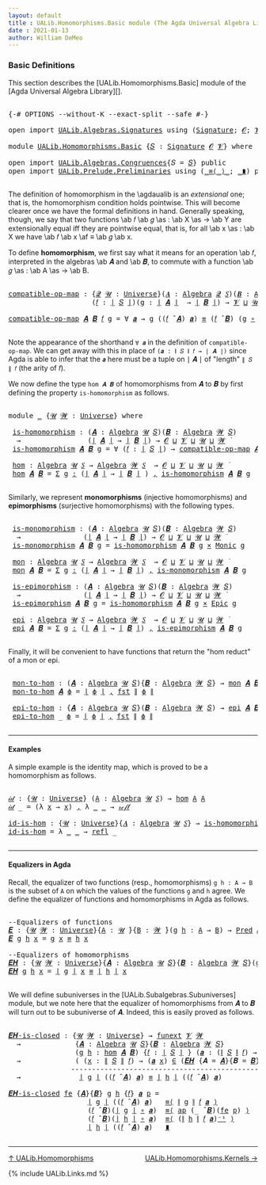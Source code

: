 ```yaml
---
layout: default
title : UALib.Homomorphisms.Basic module (The Agda Universal Algebra Library)
date : 2021-01-13
author: William DeMeo
---
```


### <a id="basic-definitions">Basic Definitions</a>

This section describes the [UALib.Homomorphisms.Basic] module of the [Agda Universal Algebra Library][].

<pre class="Agda">

<a id="317" class="Symbol">{-#</a> <a id="321" class="Keyword">OPTIONS</a> <a id="329" class="Pragma">--without-K</a> <a id="341" class="Pragma">--exact-split</a> <a id="355" class="Pragma">--safe</a> <a id="362" class="Symbol">#-}</a>

<a id="367" class="Keyword">open</a> <a id="372" class="Keyword">import</a> <a id="379" href="UALib.Algebras.Signatures.html" class="Module">UALib.Algebras.Signatures</a> <a id="405" class="Keyword">using</a> <a id="411" class="Symbol">(</a><a id="412" href="UALib.Algebras.Signatures.html#1454" class="Function">Signature</a><a id="421" class="Symbol">;</a> <a id="423" href="universes.html#613" class="Generalizable">𝓞</a><a id="424" class="Symbol">;</a> <a id="426" href="universes.html#617" class="Generalizable">𝓥</a><a id="427" class="Symbol">)</a>

<a id="430" class="Keyword">module</a> <a id="437" href="UALib.Homomorphisms.Basic.html" class="Module">UALib.Homomorphisms.Basic</a> <a id="463" class="Symbol">{</a><a id="464" href="UALib.Homomorphisms.Basic.html#464" class="Bound">𝑆</a> <a id="466" class="Symbol">:</a> <a id="468" href="UALib.Algebras.Signatures.html#1454" class="Function">Signature</a> <a id="478" href="universes.html#613" class="Generalizable">𝓞</a> <a id="480" href="universes.html#617" class="Generalizable">𝓥</a><a id="481" class="Symbol">}</a> <a id="483" class="Keyword">where</a>

<a id="490" class="Keyword">open</a> <a id="495" class="Keyword">import</a> <a id="502" href="UALib.Algebras.Congruences.html" class="Module">UALib.Algebras.Congruences</a><a id="528" class="Symbol">{</a><a id="529" class="Argument">𝑆</a> <a id="531" class="Symbol">=</a> <a id="533" href="UALib.Homomorphisms.Basic.html#464" class="Bound">𝑆</a><a id="534" class="Symbol">}</a> <a id="536" class="Keyword">public</a>
<a id="543" class="Keyword">open</a> <a id="548" class="Keyword">import</a> <a id="555" href="UALib.Prelude.Preliminaries.html" class="Module">UALib.Prelude.Preliminaries</a> <a id="583" class="Keyword">using</a> <a id="589" class="Symbol">(</a><a id="590" href="MGS-MLTT.html#5997" class="Function Operator">_≡⟨_⟩_</a><a id="596" class="Symbol">;</a> <a id="598" href="MGS-MLTT.html#6079" class="Function Operator">_∎</a><a id="600" class="Symbol">)</a> <a id="602" class="Keyword">public</a>

</pre>

The definition of homomorphism in the \agdaualib is an *extensional* one; that is, the homomorphism condition holds pointwise.  This will become clearer once we have the formal definitions in hand.  Generally speaking, though, we say that two functions \ab 𝑓 \ab 𝑔 \as : \ab X \as → \ab Y are extensionally equal iff they are pointwise equal, that is, for all \ab x \as : \ab X we have \ab 𝑓 \ab x \af ≡ \ab 𝑔 \ab x.

To define **homomorphism**, we first say what it means for an operation \ab 𝑓, interpreted in the algebras \ab 𝑨 and \ab 𝑩, to commute with a function \ab 𝑔 \as : \ab A \as → \ab B.

<pre class="Agda">

<a id="compatible-op-map"></a><a id="1237" href="UALib.Homomorphisms.Basic.html#1237" class="Function">compatible-op-map</a> <a id="1255" class="Symbol">:</a> <a id="1257" class="Symbol">{</a><a id="1258" href="UALib.Homomorphisms.Basic.html#1258" class="Bound">𝓠</a> <a id="1260" href="UALib.Homomorphisms.Basic.html#1260" class="Bound">𝓤</a> <a id="1262" class="Symbol">:</a> <a id="1264" href="universes.html#551" class="Function">Universe</a><a id="1272" class="Symbol">}(</a><a id="1274" href="UALib.Homomorphisms.Basic.html#1274" class="Bound">𝑨</a> <a id="1276" class="Symbol">:</a> <a id="1278" href="UALib.Algebras.Algebras.html#781" class="Function">Algebra</a> <a id="1286" href="UALib.Homomorphisms.Basic.html#1258" class="Bound">𝓠</a> <a id="1288" href="UALib.Homomorphisms.Basic.html#464" class="Bound">𝑆</a><a id="1289" class="Symbol">)(</a><a id="1291" href="UALib.Homomorphisms.Basic.html#1291" class="Bound">𝑩</a> <a id="1293" class="Symbol">:</a> <a id="1295" href="UALib.Algebras.Algebras.html#781" class="Function">Algebra</a> <a id="1303" href="UALib.Homomorphisms.Basic.html#1260" class="Bound">𝓤</a> <a id="1305" href="UALib.Homomorphisms.Basic.html#464" class="Bound">𝑆</a><a id="1306" class="Symbol">)</a>
                    <a id="1328" class="Symbol">(</a><a id="1329" href="UALib.Homomorphisms.Basic.html#1329" class="Bound">𝑓</a> <a id="1331" class="Symbol">:</a> <a id="1333" href="UALib.Prelude.Preliminaries.html#10371" class="Function Operator">∣</a> <a id="1335" href="UALib.Homomorphisms.Basic.html#464" class="Bound">𝑆</a> <a id="1337" href="UALib.Prelude.Preliminaries.html#10371" class="Function Operator">∣</a><a id="1338" class="Symbol">)(</a><a id="1340" href="UALib.Homomorphisms.Basic.html#1340" class="Bound">g</a> <a id="1342" class="Symbol">:</a> <a id="1344" href="UALib.Prelude.Preliminaries.html#10371" class="Function Operator">∣</a> <a id="1346" href="UALib.Homomorphisms.Basic.html#1274" class="Bound">𝑨</a> <a id="1348" href="UALib.Prelude.Preliminaries.html#10371" class="Function Operator">∣</a>  <a id="1351" class="Symbol">→</a> <a id="1353" href="UALib.Prelude.Preliminaries.html#10371" class="Function Operator">∣</a> <a id="1355" href="UALib.Homomorphisms.Basic.html#1291" class="Bound">𝑩</a> <a id="1357" href="UALib.Prelude.Preliminaries.html#10371" class="Function Operator">∣</a><a id="1358" class="Symbol">)</a> <a id="1360" class="Symbol">→</a> <a id="1362" href="UALib.Homomorphisms.Basic.html#480" class="Bound">𝓥</a> <a id="1364" href="Agda.Primitive.html#636" class="Function Operator">⊔</a> <a id="1366" href="UALib.Homomorphisms.Basic.html#1260" class="Bound">𝓤</a> <a id="1368" href="Agda.Primitive.html#636" class="Function Operator">⊔</a> <a id="1370" href="UALib.Homomorphisms.Basic.html#1258" class="Bound">𝓠</a> <a id="1372" href="universes.html#758" class="Function Operator">̇</a>

<a id="1375" href="UALib.Homomorphisms.Basic.html#1237" class="Function">compatible-op-map</a> <a id="1393" href="UALib.Homomorphisms.Basic.html#1393" class="Bound">𝑨</a> <a id="1395" href="UALib.Homomorphisms.Basic.html#1395" class="Bound">𝑩</a> <a id="1397" href="UALib.Homomorphisms.Basic.html#1397" class="Bound">𝑓</a> <a id="1399" href="UALib.Homomorphisms.Basic.html#1399" class="Bound">g</a> <a id="1401" class="Symbol">=</a> <a id="1403" class="Symbol">∀</a> <a id="1405" href="UALib.Homomorphisms.Basic.html#1405" class="Bound">𝒂</a> <a id="1407" class="Symbol">→</a> <a id="1409" href="UALib.Homomorphisms.Basic.html#1399" class="Bound">g</a> <a id="1411" class="Symbol">((</a><a id="1413" href="UALib.Homomorphisms.Basic.html#1397" class="Bound">𝑓</a> <a id="1415" href="UALib.Algebras.Algebras.html#2971" class="Function Operator">̂</a> <a id="1417" href="UALib.Homomorphisms.Basic.html#1393" class="Bound">𝑨</a><a id="1418" class="Symbol">)</a> <a id="1420" href="UALib.Homomorphisms.Basic.html#1405" class="Bound">𝒂</a><a id="1421" class="Symbol">)</a> <a id="1423" href="MGS-MLTT.html#4207" class="Datatype Operator">≡</a> <a id="1425" class="Symbol">(</a><a id="1426" href="UALib.Homomorphisms.Basic.html#1397" class="Bound">𝑓</a> <a id="1428" href="UALib.Algebras.Algebras.html#2971" class="Function Operator">̂</a> <a id="1430" href="UALib.Homomorphisms.Basic.html#1395" class="Bound">𝑩</a><a id="1431" class="Symbol">)</a> <a id="1433" class="Symbol">(</a><a id="1434" href="UALib.Homomorphisms.Basic.html#1399" class="Bound">g</a> <a id="1436" href="MGS-MLTT.html#3813" class="Function Operator">∘</a> <a id="1438" href="UALib.Homomorphisms.Basic.html#1405" class="Bound">𝒂</a><a id="1439" class="Symbol">)</a>

</pre>

Note the appearance of the shorthand `∀ 𝒂` in the definition of `compatible-op-map`.  We can get away with this in place of `(𝒂 : ∥ 𝑆 ∥ 𝑓 → ∣ 𝑨 ∣)` since Agda is able to infer that the `𝒂` here must be a tuple on ∣ 𝑨 ∣ of "length" `∥ 𝑆 ∥ 𝑓` (the arity of 𝑓).

We now define the type `hom 𝑨 𝑩` of homomorphisms from 𝑨 to 𝑩 by first defining the property `is-homomorphism` as follows.

<pre class="Agda">

<a id="1852" class="Keyword">module</a> <a id="1859" href="UALib.Homomorphisms.Basic.html#1859" class="Module">_</a> <a id="1861" class="Symbol">{</a><a id="1862" href="UALib.Homomorphisms.Basic.html#1862" class="Bound">𝓤</a> <a id="1864" href="UALib.Homomorphisms.Basic.html#1864" class="Bound">𝓦</a> <a id="1866" class="Symbol">:</a> <a id="1868" href="universes.html#551" class="Function">Universe</a><a id="1876" class="Symbol">}</a> <a id="1878" class="Keyword">where</a>

 <a id="1886" href="UALib.Homomorphisms.Basic.html#1886" class="Function">is-homomorphism</a> <a id="1902" class="Symbol">:</a> <a id="1904" class="Symbol">(</a><a id="1905" href="UALib.Homomorphisms.Basic.html#1905" class="Bound">𝑨</a> <a id="1907" class="Symbol">:</a> <a id="1909" href="UALib.Algebras.Algebras.html#781" class="Function">Algebra</a> <a id="1917" href="UALib.Homomorphisms.Basic.html#1862" class="Bound">𝓤</a> <a id="1919" href="UALib.Homomorphisms.Basic.html#464" class="Bound">𝑆</a><a id="1920" class="Symbol">)(</a><a id="1922" href="UALib.Homomorphisms.Basic.html#1922" class="Bound">𝑩</a> <a id="1924" class="Symbol">:</a> <a id="1926" href="UALib.Algebras.Algebras.html#781" class="Function">Algebra</a> <a id="1934" href="UALib.Homomorphisms.Basic.html#1864" class="Bound">𝓦</a> <a id="1936" href="UALib.Homomorphisms.Basic.html#464" class="Bound">𝑆</a><a id="1937" class="Symbol">)</a>
  <a id="1941" class="Symbol">→</a>                <a id="1958" class="Symbol">(</a><a id="1959" href="UALib.Prelude.Preliminaries.html#10371" class="Function Operator">∣</a> <a id="1961" href="UALib.Homomorphisms.Basic.html#1905" class="Bound">𝑨</a> <a id="1963" href="UALib.Prelude.Preliminaries.html#10371" class="Function Operator">∣</a> <a id="1965" class="Symbol">→</a> <a id="1967" href="UALib.Prelude.Preliminaries.html#10371" class="Function Operator">∣</a> <a id="1969" href="UALib.Homomorphisms.Basic.html#1922" class="Bound">𝑩</a> <a id="1971" href="UALib.Prelude.Preliminaries.html#10371" class="Function Operator">∣</a><a id="1972" class="Symbol">)</a> <a id="1974" class="Symbol">→</a> <a id="1976" href="UALib.Homomorphisms.Basic.html#478" class="Bound">𝓞</a> <a id="1978" href="Agda.Primitive.html#636" class="Function Operator">⊔</a> <a id="1980" href="UALib.Homomorphisms.Basic.html#480" class="Bound">𝓥</a> <a id="1982" href="Agda.Primitive.html#636" class="Function Operator">⊔</a> <a id="1984" href="UALib.Homomorphisms.Basic.html#1862" class="Bound">𝓤</a> <a id="1986" href="Agda.Primitive.html#636" class="Function Operator">⊔</a> <a id="1988" href="UALib.Homomorphisms.Basic.html#1864" class="Bound">𝓦</a> <a id="1990" href="universes.html#758" class="Function Operator">̇</a>
 <a id="1993" href="UALib.Homomorphisms.Basic.html#1886" class="Function">is-homomorphism</a> <a id="2009" href="UALib.Homomorphisms.Basic.html#2009" class="Bound">𝑨</a> <a id="2011" href="UALib.Homomorphisms.Basic.html#2011" class="Bound">𝑩</a> <a id="2013" href="UALib.Homomorphisms.Basic.html#2013" class="Bound">g</a> <a id="2015" class="Symbol">=</a> <a id="2017" class="Symbol">∀</a> <a id="2019" class="Symbol">(</a><a id="2020" href="UALib.Homomorphisms.Basic.html#2020" class="Bound">𝑓</a> <a id="2022" class="Symbol">:</a> <a id="2024" href="UALib.Prelude.Preliminaries.html#10371" class="Function Operator">∣</a> <a id="2026" href="UALib.Homomorphisms.Basic.html#464" class="Bound">𝑆</a> <a id="2028" href="UALib.Prelude.Preliminaries.html#10371" class="Function Operator">∣</a><a id="2029" class="Symbol">)</a> <a id="2031" class="Symbol">→</a> <a id="2033" href="UALib.Homomorphisms.Basic.html#1237" class="Function">compatible-op-map</a> <a id="2051" href="UALib.Homomorphisms.Basic.html#2009" class="Bound">𝑨</a> <a id="2053" href="UALib.Homomorphisms.Basic.html#2011" class="Bound">𝑩</a> <a id="2055" href="UALib.Homomorphisms.Basic.html#2020" class="Bound">𝑓</a> <a id="2057" href="UALib.Homomorphisms.Basic.html#2013" class="Bound">g</a>

 <a id="2061" href="UALib.Homomorphisms.Basic.html#2061" class="Function">hom</a> <a id="2065" class="Symbol">:</a> <a id="2067" href="UALib.Algebras.Algebras.html#781" class="Function">Algebra</a> <a id="2075" href="UALib.Homomorphisms.Basic.html#1862" class="Bound">𝓤</a> <a id="2077" href="UALib.Homomorphisms.Basic.html#464" class="Bound">𝑆</a> <a id="2079" class="Symbol">→</a> <a id="2081" href="UALib.Algebras.Algebras.html#781" class="Function">Algebra</a> <a id="2089" href="UALib.Homomorphisms.Basic.html#1864" class="Bound">𝓦</a> <a id="2091" href="UALib.Homomorphisms.Basic.html#464" class="Bound">𝑆</a>  <a id="2094" class="Symbol">→</a> <a id="2096" href="UALib.Homomorphisms.Basic.html#478" class="Bound">𝓞</a> <a id="2098" href="Agda.Primitive.html#636" class="Function Operator">⊔</a> <a id="2100" href="UALib.Homomorphisms.Basic.html#480" class="Bound">𝓥</a> <a id="2102" href="Agda.Primitive.html#636" class="Function Operator">⊔</a> <a id="2104" href="UALib.Homomorphisms.Basic.html#1862" class="Bound">𝓤</a> <a id="2106" href="Agda.Primitive.html#636" class="Function Operator">⊔</a> <a id="2108" href="UALib.Homomorphisms.Basic.html#1864" class="Bound">𝓦</a> <a id="2110" href="universes.html#758" class="Function Operator">̇</a>
 <a id="2113" href="UALib.Homomorphisms.Basic.html#2061" class="Function">hom</a> <a id="2117" href="UALib.Homomorphisms.Basic.html#2117" class="Bound">𝑨</a> <a id="2119" href="UALib.Homomorphisms.Basic.html#2119" class="Bound">𝑩</a> <a id="2121" class="Symbol">=</a> <a id="2123" href="MGS-MLTT.html#3074" class="Function">Σ</a> <a id="2125" href="UALib.Homomorphisms.Basic.html#2125" class="Bound">g</a> <a id="2127" href="MGS-MLTT.html#3074" class="Function">꞉</a> <a id="2129" class="Symbol">(</a><a id="2130" href="UALib.Prelude.Preliminaries.html#10371" class="Function Operator">∣</a> <a id="2132" href="UALib.Homomorphisms.Basic.html#2117" class="Bound">𝑨</a> <a id="2134" href="UALib.Prelude.Preliminaries.html#10371" class="Function Operator">∣</a> <a id="2136" class="Symbol">→</a> <a id="2138" href="UALib.Prelude.Preliminaries.html#10371" class="Function Operator">∣</a> <a id="2140" href="UALib.Homomorphisms.Basic.html#2119" class="Bound">𝑩</a> <a id="2142" href="UALib.Prelude.Preliminaries.html#10371" class="Function Operator">∣</a> <a id="2144" class="Symbol">)</a> <a id="2146" href="MGS-MLTT.html#3074" class="Function">,</a> <a id="2148" href="UALib.Homomorphisms.Basic.html#1886" class="Function">is-homomorphism</a> <a id="2164" href="UALib.Homomorphisms.Basic.html#2117" class="Bound">𝑨</a> <a id="2166" href="UALib.Homomorphisms.Basic.html#2119" class="Bound">𝑩</a> <a id="2168" href="UALib.Homomorphisms.Basic.html#2125" class="Bound">g</a>

</pre>

Similarly, we represent **monomorphisms** (injective homomorphisms) and **epimorphisms** (surjective homomorphisms) with the following types.

<pre class="Agda">

 <a id="2341" href="UALib.Homomorphisms.Basic.html#2341" class="Function">is-monomorphism</a> <a id="2357" class="Symbol">:</a> <a id="2359" class="Symbol">(</a><a id="2360" href="UALib.Homomorphisms.Basic.html#2360" class="Bound">𝑨</a> <a id="2362" class="Symbol">:</a> <a id="2364" href="UALib.Algebras.Algebras.html#781" class="Function">Algebra</a> <a id="2372" href="UALib.Homomorphisms.Basic.html#1862" class="Bound">𝓤</a> <a id="2374" href="UALib.Homomorphisms.Basic.html#464" class="Bound">𝑆</a><a id="2375" class="Symbol">)(</a><a id="2377" href="UALib.Homomorphisms.Basic.html#2377" class="Bound">𝑩</a> <a id="2379" class="Symbol">:</a> <a id="2381" href="UALib.Algebras.Algebras.html#781" class="Function">Algebra</a> <a id="2389" href="UALib.Homomorphisms.Basic.html#1864" class="Bound">𝓦</a> <a id="2391" href="UALib.Homomorphisms.Basic.html#464" class="Bound">𝑆</a><a id="2392" class="Symbol">)</a>
  <a id="2396" class="Symbol">→</a>               <a id="2412" class="Symbol">(</a><a id="2413" href="UALib.Prelude.Preliminaries.html#10371" class="Function Operator">∣</a> <a id="2415" href="UALib.Homomorphisms.Basic.html#2360" class="Bound">𝑨</a> <a id="2417" href="UALib.Prelude.Preliminaries.html#10371" class="Function Operator">∣</a> <a id="2419" class="Symbol">→</a> <a id="2421" href="UALib.Prelude.Preliminaries.html#10371" class="Function Operator">∣</a> <a id="2423" href="UALib.Homomorphisms.Basic.html#2377" class="Bound">𝑩</a> <a id="2425" href="UALib.Prelude.Preliminaries.html#10371" class="Function Operator">∣</a><a id="2426" class="Symbol">)</a> <a id="2428" class="Symbol">→</a> <a id="2430" href="UALib.Homomorphisms.Basic.html#478" class="Bound">𝓞</a> <a id="2432" href="Agda.Primitive.html#636" class="Function Operator">⊔</a> <a id="2434" href="UALib.Homomorphisms.Basic.html#480" class="Bound">𝓥</a> <a id="2436" href="Agda.Primitive.html#636" class="Function Operator">⊔</a> <a id="2438" href="UALib.Homomorphisms.Basic.html#1862" class="Bound">𝓤</a> <a id="2440" href="Agda.Primitive.html#636" class="Function Operator">⊔</a> <a id="2442" href="UALib.Homomorphisms.Basic.html#1864" class="Bound">𝓦</a> <a id="2444" href="universes.html#758" class="Function Operator">̇</a>
 <a id="2447" href="UALib.Homomorphisms.Basic.html#2341" class="Function">is-monomorphism</a> <a id="2463" href="UALib.Homomorphisms.Basic.html#2463" class="Bound">𝑨</a> <a id="2465" href="UALib.Homomorphisms.Basic.html#2465" class="Bound">𝑩</a> <a id="2467" href="UALib.Homomorphisms.Basic.html#2467" class="Bound">g</a> <a id="2469" class="Symbol">=</a> <a id="2471" href="UALib.Homomorphisms.Basic.html#1886" class="Function">is-homomorphism</a> <a id="2487" href="UALib.Homomorphisms.Basic.html#2463" class="Bound">𝑨</a> <a id="2489" href="UALib.Homomorphisms.Basic.html#2465" class="Bound">𝑩</a> <a id="2491" href="UALib.Homomorphisms.Basic.html#2467" class="Bound">g</a> <a id="2493" href="MGS-MLTT.html#3515" class="Function Operator">×</a> <a id="2495" href="UALib.Prelude.Inverses.html#3446" class="Function">Monic</a> <a id="2501" href="UALib.Homomorphisms.Basic.html#2467" class="Bound">g</a>

 <a id="2505" href="UALib.Homomorphisms.Basic.html#2505" class="Function">mon</a> <a id="2509" class="Symbol">:</a> <a id="2511" href="UALib.Algebras.Algebras.html#781" class="Function">Algebra</a> <a id="2519" href="UALib.Homomorphisms.Basic.html#1862" class="Bound">𝓤</a> <a id="2521" href="UALib.Homomorphisms.Basic.html#464" class="Bound">𝑆</a> <a id="2523" class="Symbol">→</a> <a id="2525" href="UALib.Algebras.Algebras.html#781" class="Function">Algebra</a> <a id="2533" href="UALib.Homomorphisms.Basic.html#1864" class="Bound">𝓦</a> <a id="2535" href="UALib.Homomorphisms.Basic.html#464" class="Bound">𝑆</a>  <a id="2538" class="Symbol">→</a> <a id="2540" href="UALib.Homomorphisms.Basic.html#478" class="Bound">𝓞</a> <a id="2542" href="Agda.Primitive.html#636" class="Function Operator">⊔</a> <a id="2544" href="UALib.Homomorphisms.Basic.html#480" class="Bound">𝓥</a> <a id="2546" href="Agda.Primitive.html#636" class="Function Operator">⊔</a> <a id="2548" href="UALib.Homomorphisms.Basic.html#1862" class="Bound">𝓤</a> <a id="2550" href="Agda.Primitive.html#636" class="Function Operator">⊔</a> <a id="2552" href="UALib.Homomorphisms.Basic.html#1864" class="Bound">𝓦</a> <a id="2554" href="universes.html#758" class="Function Operator">̇</a>
 <a id="2557" href="UALib.Homomorphisms.Basic.html#2505" class="Function">mon</a> <a id="2561" href="UALib.Homomorphisms.Basic.html#2561" class="Bound">𝑨</a> <a id="2563" href="UALib.Homomorphisms.Basic.html#2563" class="Bound">𝑩</a> <a id="2565" class="Symbol">=</a> <a id="2567" href="MGS-MLTT.html#3074" class="Function">Σ</a> <a id="2569" href="UALib.Homomorphisms.Basic.html#2569" class="Bound">g</a> <a id="2571" href="MGS-MLTT.html#3074" class="Function">꞉</a> <a id="2573" class="Symbol">(</a><a id="2574" href="UALib.Prelude.Preliminaries.html#10371" class="Function Operator">∣</a> <a id="2576" href="UALib.Homomorphisms.Basic.html#2561" class="Bound">𝑨</a> <a id="2578" href="UALib.Prelude.Preliminaries.html#10371" class="Function Operator">∣</a> <a id="2580" class="Symbol">→</a> <a id="2582" href="UALib.Prelude.Preliminaries.html#10371" class="Function Operator">∣</a> <a id="2584" href="UALib.Homomorphisms.Basic.html#2563" class="Bound">𝑩</a> <a id="2586" href="UALib.Prelude.Preliminaries.html#10371" class="Function Operator">∣</a><a id="2587" class="Symbol">)</a> <a id="2589" href="MGS-MLTT.html#3074" class="Function">,</a> <a id="2591" href="UALib.Homomorphisms.Basic.html#2341" class="Function">is-monomorphism</a> <a id="2607" href="UALib.Homomorphisms.Basic.html#2561" class="Bound">𝑨</a> <a id="2609" href="UALib.Homomorphisms.Basic.html#2563" class="Bound">𝑩</a> <a id="2611" href="UALib.Homomorphisms.Basic.html#2569" class="Bound">g</a>

 <a id="2615" href="UALib.Homomorphisms.Basic.html#2615" class="Function">is-epimorphism</a> <a id="2630" class="Symbol">:</a> <a id="2632" class="Symbol">(</a><a id="2633" href="UALib.Homomorphisms.Basic.html#2633" class="Bound">𝑨</a> <a id="2635" class="Symbol">:</a> <a id="2637" href="UALib.Algebras.Algebras.html#781" class="Function">Algebra</a> <a id="2645" href="UALib.Homomorphisms.Basic.html#1862" class="Bound">𝓤</a> <a id="2647" href="UALib.Homomorphisms.Basic.html#464" class="Bound">𝑆</a><a id="2648" class="Symbol">)(</a><a id="2650" href="UALib.Homomorphisms.Basic.html#2650" class="Bound">𝑩</a> <a id="2652" class="Symbol">:</a> <a id="2654" href="UALib.Algebras.Algebras.html#781" class="Function">Algebra</a> <a id="2662" href="UALib.Homomorphisms.Basic.html#1864" class="Bound">𝓦</a> <a id="2664" href="UALib.Homomorphisms.Basic.html#464" class="Bound">𝑆</a><a id="2665" class="Symbol">)</a>
  <a id="2669" class="Symbol">→</a>               <a id="2685" class="Symbol">(</a><a id="2686" href="UALib.Prelude.Preliminaries.html#10371" class="Function Operator">∣</a> <a id="2688" href="UALib.Homomorphisms.Basic.html#2633" class="Bound">𝑨</a> <a id="2690" href="UALib.Prelude.Preliminaries.html#10371" class="Function Operator">∣</a> <a id="2692" class="Symbol">→</a> <a id="2694" href="UALib.Prelude.Preliminaries.html#10371" class="Function Operator">∣</a> <a id="2696" href="UALib.Homomorphisms.Basic.html#2650" class="Bound">𝑩</a> <a id="2698" href="UALib.Prelude.Preliminaries.html#10371" class="Function Operator">∣</a><a id="2699" class="Symbol">)</a> <a id="2701" class="Symbol">→</a> <a id="2703" href="UALib.Homomorphisms.Basic.html#478" class="Bound">𝓞</a> <a id="2705" href="Agda.Primitive.html#636" class="Function Operator">⊔</a> <a id="2707" href="UALib.Homomorphisms.Basic.html#480" class="Bound">𝓥</a> <a id="2709" href="Agda.Primitive.html#636" class="Function Operator">⊔</a> <a id="2711" href="UALib.Homomorphisms.Basic.html#1862" class="Bound">𝓤</a> <a id="2713" href="Agda.Primitive.html#636" class="Function Operator">⊔</a> <a id="2715" href="UALib.Homomorphisms.Basic.html#1864" class="Bound">𝓦</a> <a id="2717" href="universes.html#758" class="Function Operator">̇</a>
 <a id="2720" href="UALib.Homomorphisms.Basic.html#2615" class="Function">is-epimorphism</a> <a id="2735" href="UALib.Homomorphisms.Basic.html#2735" class="Bound">𝑨</a> <a id="2737" href="UALib.Homomorphisms.Basic.html#2737" class="Bound">𝑩</a> <a id="2739" href="UALib.Homomorphisms.Basic.html#2739" class="Bound">g</a> <a id="2741" class="Symbol">=</a> <a id="2743" href="UALib.Homomorphisms.Basic.html#1886" class="Function">is-homomorphism</a> <a id="2759" href="UALib.Homomorphisms.Basic.html#2735" class="Bound">𝑨</a> <a id="2761" href="UALib.Homomorphisms.Basic.html#2737" class="Bound">𝑩</a> <a id="2763" href="UALib.Homomorphisms.Basic.html#2739" class="Bound">g</a> <a id="2765" href="MGS-MLTT.html#3515" class="Function Operator">×</a> <a id="2767" href="UALib.Prelude.Inverses.html#2388" class="Function">Epic</a> <a id="2772" href="UALib.Homomorphisms.Basic.html#2739" class="Bound">g</a>

 <a id="2776" href="UALib.Homomorphisms.Basic.html#2776" class="Function">epi</a> <a id="2780" class="Symbol">:</a> <a id="2782" href="UALib.Algebras.Algebras.html#781" class="Function">Algebra</a> <a id="2790" href="UALib.Homomorphisms.Basic.html#1862" class="Bound">𝓤</a> <a id="2792" href="UALib.Homomorphisms.Basic.html#464" class="Bound">𝑆</a> <a id="2794" class="Symbol">→</a> <a id="2796" href="UALib.Algebras.Algebras.html#781" class="Function">Algebra</a> <a id="2804" href="UALib.Homomorphisms.Basic.html#1864" class="Bound">𝓦</a> <a id="2806" href="UALib.Homomorphisms.Basic.html#464" class="Bound">𝑆</a>  <a id="2809" class="Symbol">→</a> <a id="2811" href="UALib.Homomorphisms.Basic.html#478" class="Bound">𝓞</a> <a id="2813" href="Agda.Primitive.html#636" class="Function Operator">⊔</a> <a id="2815" href="UALib.Homomorphisms.Basic.html#480" class="Bound">𝓥</a> <a id="2817" href="Agda.Primitive.html#636" class="Function Operator">⊔</a> <a id="2819" href="UALib.Homomorphisms.Basic.html#1862" class="Bound">𝓤</a> <a id="2821" href="Agda.Primitive.html#636" class="Function Operator">⊔</a> <a id="2823" href="UALib.Homomorphisms.Basic.html#1864" class="Bound">𝓦</a> <a id="2825" href="universes.html#758" class="Function Operator">̇</a>
 <a id="2828" href="UALib.Homomorphisms.Basic.html#2776" class="Function">epi</a> <a id="2832" href="UALib.Homomorphisms.Basic.html#2832" class="Bound">𝑨</a> <a id="2834" href="UALib.Homomorphisms.Basic.html#2834" class="Bound">𝑩</a> <a id="2836" class="Symbol">=</a> <a id="2838" href="MGS-MLTT.html#3074" class="Function">Σ</a> <a id="2840" href="UALib.Homomorphisms.Basic.html#2840" class="Bound">g</a> <a id="2842" href="MGS-MLTT.html#3074" class="Function">꞉</a> <a id="2844" class="Symbol">(</a><a id="2845" href="UALib.Prelude.Preliminaries.html#10371" class="Function Operator">∣</a> <a id="2847" href="UALib.Homomorphisms.Basic.html#2832" class="Bound">𝑨</a> <a id="2849" href="UALib.Prelude.Preliminaries.html#10371" class="Function Operator">∣</a> <a id="2851" class="Symbol">→</a> <a id="2853" href="UALib.Prelude.Preliminaries.html#10371" class="Function Operator">∣</a> <a id="2855" href="UALib.Homomorphisms.Basic.html#2834" class="Bound">𝑩</a> <a id="2857" href="UALib.Prelude.Preliminaries.html#10371" class="Function Operator">∣</a><a id="2858" class="Symbol">)</a> <a id="2860" href="MGS-MLTT.html#3074" class="Function">,</a> <a id="2862" href="UALib.Homomorphisms.Basic.html#2615" class="Function">is-epimorphism</a> <a id="2877" href="UALib.Homomorphisms.Basic.html#2832" class="Bound">𝑨</a> <a id="2879" href="UALib.Homomorphisms.Basic.html#2834" class="Bound">𝑩</a> <a id="2881" href="UALib.Homomorphisms.Basic.html#2840" class="Bound">g</a>

</pre>

Finally, it will be convenient to have functions that return the "hom reduct" of a mon or epi.

<pre class="Agda">

 <a id="3007" href="UALib.Homomorphisms.Basic.html#3007" class="Function">mon-to-hom</a> <a id="3018" class="Symbol">:</a> <a id="3020" class="Symbol">(</a><a id="3021" href="UALib.Homomorphisms.Basic.html#3021" class="Bound">𝑨</a> <a id="3023" class="Symbol">:</a> <a id="3025" href="UALib.Algebras.Algebras.html#781" class="Function">Algebra</a> <a id="3033" href="UALib.Homomorphisms.Basic.html#1862" class="Bound">𝓤</a> <a id="3035" href="UALib.Homomorphisms.Basic.html#464" class="Bound">𝑆</a><a id="3036" class="Symbol">){</a><a id="3038" href="UALib.Homomorphisms.Basic.html#3038" class="Bound">𝑩</a> <a id="3040" class="Symbol">:</a> <a id="3042" href="UALib.Algebras.Algebras.html#781" class="Function">Algebra</a> <a id="3050" href="UALib.Homomorphisms.Basic.html#1864" class="Bound">𝓦</a> <a id="3052" href="UALib.Homomorphisms.Basic.html#464" class="Bound">𝑆</a><a id="3053" class="Symbol">}</a> <a id="3055" class="Symbol">→</a> <a id="3057" href="UALib.Homomorphisms.Basic.html#2505" class="Function">mon</a> <a id="3061" href="UALib.Homomorphisms.Basic.html#3021" class="Bound">𝑨</a> <a id="3063" href="UALib.Homomorphisms.Basic.html#3038" class="Bound">𝑩</a> <a id="3065" class="Symbol">→</a> <a id="3067" href="UALib.Homomorphisms.Basic.html#2061" class="Function">hom</a> <a id="3071" href="UALib.Homomorphisms.Basic.html#3021" class="Bound">𝑨</a> <a id="3073" href="UALib.Homomorphisms.Basic.html#3038" class="Bound">𝑩</a>
 <a id="3076" href="UALib.Homomorphisms.Basic.html#3007" class="Function">mon-to-hom</a> <a id="3087" href="UALib.Homomorphisms.Basic.html#3087" class="Bound">𝑨</a> <a id="3089" href="UALib.Homomorphisms.Basic.html#3089" class="Bound">ϕ</a> <a id="3091" class="Symbol">=</a> <a id="3093" href="UALib.Prelude.Preliminaries.html#10371" class="Function Operator">∣</a> <a id="3095" href="UALib.Homomorphisms.Basic.html#3089" class="Bound">ϕ</a> <a id="3097" href="UALib.Prelude.Preliminaries.html#10371" class="Function Operator">∣</a> <a id="3099" href="MGS-MLTT.html#2929" class="InductiveConstructor Operator">,</a> <a id="3101" href="UALib.Prelude.Preliminaries.html#10375" class="Function">fst</a> <a id="3105" href="UALib.Prelude.Preliminaries.html#10452" class="Function Operator">∥</a> <a id="3107" href="UALib.Homomorphisms.Basic.html#3089" class="Bound">ϕ</a> <a id="3109" href="UALib.Prelude.Preliminaries.html#10452" class="Function Operator">∥</a>

 <a id="3113" href="UALib.Homomorphisms.Basic.html#3113" class="Function">epi-to-hom</a> <a id="3124" class="Symbol">:</a> <a id="3126" class="Symbol">{</a><a id="3127" href="UALib.Homomorphisms.Basic.html#3127" class="Bound">𝑨</a> <a id="3129" class="Symbol">:</a> <a id="3131" href="UALib.Algebras.Algebras.html#781" class="Function">Algebra</a> <a id="3139" href="UALib.Homomorphisms.Basic.html#1862" class="Bound">𝓤</a> <a id="3141" href="UALib.Homomorphisms.Basic.html#464" class="Bound">𝑆</a><a id="3142" class="Symbol">}(</a><a id="3144" href="UALib.Homomorphisms.Basic.html#3144" class="Bound">𝑩</a> <a id="3146" class="Symbol">:</a> <a id="3148" href="UALib.Algebras.Algebras.html#781" class="Function">Algebra</a> <a id="3156" href="UALib.Homomorphisms.Basic.html#1864" class="Bound">𝓦</a> <a id="3158" href="UALib.Homomorphisms.Basic.html#464" class="Bound">𝑆</a><a id="3159" class="Symbol">)</a> <a id="3161" class="Symbol">→</a> <a id="3163" href="UALib.Homomorphisms.Basic.html#2776" class="Function">epi</a> <a id="3167" href="UALib.Homomorphisms.Basic.html#3127" class="Bound">𝑨</a> <a id="3169" href="UALib.Homomorphisms.Basic.html#3144" class="Bound">𝑩</a> <a id="3171" class="Symbol">→</a> <a id="3173" href="UALib.Homomorphisms.Basic.html#2061" class="Function">hom</a> <a id="3177" href="UALib.Homomorphisms.Basic.html#3127" class="Bound">𝑨</a> <a id="3179" href="UALib.Homomorphisms.Basic.html#3144" class="Bound">𝑩</a>
 <a id="3182" href="UALib.Homomorphisms.Basic.html#3113" class="Function">epi-to-hom</a> <a id="3193" class="Symbol">_</a> <a id="3195" href="UALib.Homomorphisms.Basic.html#3195" class="Bound">ϕ</a> <a id="3197" class="Symbol">=</a> <a id="3199" href="UALib.Prelude.Preliminaries.html#10371" class="Function Operator">∣</a> <a id="3201" href="UALib.Homomorphisms.Basic.html#3195" class="Bound">ϕ</a> <a id="3203" href="UALib.Prelude.Preliminaries.html#10371" class="Function Operator">∣</a> <a id="3205" href="MGS-MLTT.html#2929" class="InductiveConstructor Operator">,</a> <a id="3207" href="UALib.Prelude.Preliminaries.html#10375" class="Function">fst</a> <a id="3211" href="UALib.Prelude.Preliminaries.html#10452" class="Function Operator">∥</a> <a id="3213" href="UALib.Homomorphisms.Basic.html#3195" class="Bound">ϕ</a> <a id="3215" href="UALib.Prelude.Preliminaries.html#10452" class="Function Operator">∥</a>

</pre>


---------------------------------------------

#### <a id="examples">Examples</a>

A simple example is the identity map, which is proved to be a homomorphism as follows.

<pre class="Agda">

<a id="𝒾𝒹"></a><a id="3416" href="UALib.Homomorphisms.Basic.html#3416" class="Function">𝒾𝒹</a> <a id="3419" class="Symbol">:</a> <a id="3421" class="Symbol">{</a><a id="3422" href="UALib.Homomorphisms.Basic.html#3422" class="Bound">𝓤</a> <a id="3424" class="Symbol">:</a> <a id="3426" href="universes.html#551" class="Function">Universe</a><a id="3434" class="Symbol">}</a> <a id="3436" class="Symbol">(</a><a id="3437" href="UALib.Homomorphisms.Basic.html#3437" class="Bound">A</a> <a id="3439" class="Symbol">:</a> <a id="3441" href="UALib.Algebras.Algebras.html#781" class="Function">Algebra</a> <a id="3449" href="UALib.Homomorphisms.Basic.html#3422" class="Bound">𝓤</a> <a id="3451" href="UALib.Homomorphisms.Basic.html#464" class="Bound">𝑆</a><a id="3452" class="Symbol">)</a> <a id="3454" class="Symbol">→</a> <a id="3456" href="UALib.Homomorphisms.Basic.html#2061" class="Function">hom</a> <a id="3460" href="UALib.Homomorphisms.Basic.html#3437" class="Bound">A</a> <a id="3462" href="UALib.Homomorphisms.Basic.html#3437" class="Bound">A</a>
<a id="3464" href="UALib.Homomorphisms.Basic.html#3416" class="Function">𝒾𝒹</a> <a id="3467" class="Symbol">_</a> <a id="3469" class="Symbol">=</a> <a id="3471" class="Symbol">(λ</a> <a id="3474" href="UALib.Homomorphisms.Basic.html#3474" class="Bound">x</a> <a id="3476" class="Symbol">→</a> <a id="3478" href="UALib.Homomorphisms.Basic.html#3474" class="Bound">x</a><a id="3479" class="Symbol">)</a> <a id="3481" href="MGS-MLTT.html#2929" class="InductiveConstructor Operator">,</a> <a id="3483" class="Symbol">λ</a> <a id="3485" href="UALib.Homomorphisms.Basic.html#3485" class="Bound">_</a> <a id="3487" href="UALib.Homomorphisms.Basic.html#3487" class="Bound">_</a> <a id="3489" class="Symbol">→</a> <a id="3491" href="MGS-MLTT.html#4221" class="InductiveConstructor">𝓇ℯ𝒻𝓁</a>

<a id="id-is-hom"></a><a id="3497" href="UALib.Homomorphisms.Basic.html#3497" class="Function">id-is-hom</a> <a id="3507" class="Symbol">:</a> <a id="3509" class="Symbol">{</a><a id="3510" href="UALib.Homomorphisms.Basic.html#3510" class="Bound">𝓤</a> <a id="3512" class="Symbol">:</a> <a id="3514" href="universes.html#551" class="Function">Universe</a><a id="3522" class="Symbol">}{</a><a id="3524" href="UALib.Homomorphisms.Basic.html#3524" class="Bound">𝑨</a> <a id="3526" class="Symbol">:</a> <a id="3528" href="UALib.Algebras.Algebras.html#781" class="Function">Algebra</a> <a id="3536" href="UALib.Homomorphisms.Basic.html#3510" class="Bound">𝓤</a> <a id="3538" href="UALib.Homomorphisms.Basic.html#464" class="Bound">𝑆</a><a id="3539" class="Symbol">}</a> <a id="3541" class="Symbol">→</a> <a id="3543" href="UALib.Homomorphisms.Basic.html#1886" class="Function">is-homomorphism</a> <a id="3559" href="UALib.Homomorphisms.Basic.html#3524" class="Bound">𝑨</a> <a id="3561" href="UALib.Homomorphisms.Basic.html#3524" class="Bound">𝑨</a> <a id="3563" class="Symbol">(</a><a id="3564" href="MGS-MLTT.html#3778" class="Function">𝑖𝑑</a> <a id="3567" href="UALib.Prelude.Preliminaries.html#10371" class="Function Operator">∣</a> <a id="3569" href="UALib.Homomorphisms.Basic.html#3524" class="Bound">𝑨</a> <a id="3571" href="UALib.Prelude.Preliminaries.html#10371" class="Function Operator">∣</a><a id="3572" class="Symbol">)</a>
<a id="3574" href="UALib.Homomorphisms.Basic.html#3497" class="Function">id-is-hom</a> <a id="3584" class="Symbol">=</a> <a id="3586" class="Symbol">λ</a> <a id="3588" href="UALib.Homomorphisms.Basic.html#3588" class="Bound">_</a> <a id="3590" href="UALib.Homomorphisms.Basic.html#3590" class="Bound">_</a> <a id="3592" class="Symbol">→</a> <a id="3594" href="UALib.Prelude.Preliminaries.html#5690" class="InductiveConstructor">refl</a> <a id="3599" class="Symbol">_</a>

</pre>

------------------------------------------------------------------

#### <a id="equalizers-in-agda">Equalizers in Agda</a>

Recall, the equalizer of two functions (resp., homomorphisms) `g h : A → B` is the subset of `A` on which the values of the functions `g` and `h` agree.  We define the equalizer of functions and homomorphisms in Agda as follows.

<pre class="Agda">

<a id="3982" class="Comment">--Equalizers of functions</a>
<a id="𝑬"></a><a id="4008" href="UALib.Homomorphisms.Basic.html#4008" class="Function">𝑬</a> <a id="4010" class="Symbol">:</a> <a id="4012" class="Symbol">{</a><a id="4013" href="UALib.Homomorphisms.Basic.html#4013" class="Bound">𝓤</a> <a id="4015" href="UALib.Homomorphisms.Basic.html#4015" class="Bound">𝓦</a> <a id="4017" class="Symbol">:</a> <a id="4019" href="universes.html#551" class="Function">Universe</a><a id="4027" class="Symbol">}{</a><a id="4029" href="UALib.Homomorphisms.Basic.html#4029" class="Bound">A</a> <a id="4031" class="Symbol">:</a> <a id="4033" href="UALib.Homomorphisms.Basic.html#4013" class="Bound">𝓤</a> <a id="4035" href="universes.html#758" class="Function Operator">̇</a><a id="4036" class="Symbol">}{</a><a id="4038" href="UALib.Homomorphisms.Basic.html#4038" class="Bound">B</a> <a id="4040" class="Symbol">:</a> <a id="4042" href="UALib.Homomorphisms.Basic.html#4015" class="Bound">𝓦</a> <a id="4044" href="universes.html#758" class="Function Operator">̇</a><a id="4045" class="Symbol">}(</a><a id="4047" href="UALib.Homomorphisms.Basic.html#4047" class="Bound">g</a> <a id="4049" href="UALib.Homomorphisms.Basic.html#4049" class="Bound">h</a> <a id="4051" class="Symbol">:</a> <a id="4053" href="UALib.Homomorphisms.Basic.html#4029" class="Bound">A</a> <a id="4055" class="Symbol">→</a> <a id="4057" href="UALib.Homomorphisms.Basic.html#4038" class="Bound">B</a><a id="4058" class="Symbol">)</a> <a id="4060" class="Symbol">→</a> <a id="4062" href="UALib.Relations.Unary.html#1088" class="Function">Pred</a> <a id="4067" href="UALib.Homomorphisms.Basic.html#4029" class="Bound">A</a> <a id="4069" href="UALib.Homomorphisms.Basic.html#4015" class="Bound">𝓦</a>
<a id="4071" href="UALib.Homomorphisms.Basic.html#4008" class="Function">𝑬</a> <a id="4073" href="UALib.Homomorphisms.Basic.html#4073" class="Bound">g</a> <a id="4075" href="UALib.Homomorphisms.Basic.html#4075" class="Bound">h</a> <a id="4077" href="UALib.Homomorphisms.Basic.html#4077" class="Bound">x</a> <a id="4079" class="Symbol">=</a> <a id="4081" href="UALib.Homomorphisms.Basic.html#4073" class="Bound">g</a> <a id="4083" href="UALib.Homomorphisms.Basic.html#4077" class="Bound">x</a> <a id="4085" href="MGS-MLTT.html#4207" class="Datatype Operator">≡</a> <a id="4087" href="UALib.Homomorphisms.Basic.html#4075" class="Bound">h</a> <a id="4089" href="UALib.Homomorphisms.Basic.html#4077" class="Bound">x</a>

<a id="4092" class="Comment">--Equalizers of homomorphisms</a>
<a id="𝑬𝑯"></a><a id="4122" href="UALib.Homomorphisms.Basic.html#4122" class="Function">𝑬𝑯</a> <a id="4125" class="Symbol">:</a> <a id="4127" class="Symbol">{</a><a id="4128" href="UALib.Homomorphisms.Basic.html#4128" class="Bound">𝓤</a> <a id="4130" href="UALib.Homomorphisms.Basic.html#4130" class="Bound">𝓦</a> <a id="4132" class="Symbol">:</a> <a id="4134" href="universes.html#551" class="Function">Universe</a><a id="4142" class="Symbol">}{</a><a id="4144" href="UALib.Homomorphisms.Basic.html#4144" class="Bound">𝑨</a> <a id="4146" class="Symbol">:</a> <a id="4148" href="UALib.Algebras.Algebras.html#781" class="Function">Algebra</a> <a id="4156" href="UALib.Homomorphisms.Basic.html#4128" class="Bound">𝓤</a> <a id="4158" href="UALib.Homomorphisms.Basic.html#464" class="Bound">𝑆</a><a id="4159" class="Symbol">}{</a><a id="4161" href="UALib.Homomorphisms.Basic.html#4161" class="Bound">𝑩</a> <a id="4163" class="Symbol">:</a> <a id="4165" href="UALib.Algebras.Algebras.html#781" class="Function">Algebra</a> <a id="4173" href="UALib.Homomorphisms.Basic.html#4130" class="Bound">𝓦</a> <a id="4175" href="UALib.Homomorphisms.Basic.html#464" class="Bound">𝑆</a><a id="4176" class="Symbol">}(</a><a id="4178" href="UALib.Homomorphisms.Basic.html#4178" class="Bound">g</a> <a id="4180" href="UALib.Homomorphisms.Basic.html#4180" class="Bound">h</a> <a id="4182" class="Symbol">:</a> <a id="4184" href="UALib.Homomorphisms.Basic.html#2061" class="Function">hom</a> <a id="4188" href="UALib.Homomorphisms.Basic.html#4144" class="Bound">𝑨</a> <a id="4190" href="UALib.Homomorphisms.Basic.html#4161" class="Bound">𝑩</a><a id="4191" class="Symbol">)</a> <a id="4193" class="Symbol">→</a> <a id="4195" href="UALib.Relations.Unary.html#1088" class="Function">Pred</a> <a id="4200" href="UALib.Prelude.Preliminaries.html#10371" class="Function Operator">∣</a> <a id="4202" href="UALib.Homomorphisms.Basic.html#4144" class="Bound">𝑨</a> <a id="4204" href="UALib.Prelude.Preliminaries.html#10371" class="Function Operator">∣</a> <a id="4206" href="UALib.Homomorphisms.Basic.html#4130" class="Bound">𝓦</a>
<a id="4208" href="UALib.Homomorphisms.Basic.html#4122" class="Function">𝑬𝑯</a> <a id="4211" href="UALib.Homomorphisms.Basic.html#4211" class="Bound">g</a> <a id="4213" href="UALib.Homomorphisms.Basic.html#4213" class="Bound">h</a> <a id="4215" href="UALib.Homomorphisms.Basic.html#4215" class="Bound">x</a> <a id="4217" class="Symbol">=</a> <a id="4219" href="UALib.Prelude.Preliminaries.html#10371" class="Function Operator">∣</a> <a id="4221" href="UALib.Homomorphisms.Basic.html#4211" class="Bound">g</a> <a id="4223" href="UALib.Prelude.Preliminaries.html#10371" class="Function Operator">∣</a> <a id="4225" href="UALib.Homomorphisms.Basic.html#4215" class="Bound">x</a> <a id="4227" href="MGS-MLTT.html#4207" class="Datatype Operator">≡</a> <a id="4229" href="UALib.Prelude.Preliminaries.html#10371" class="Function Operator">∣</a> <a id="4231" href="UALib.Homomorphisms.Basic.html#4213" class="Bound">h</a> <a id="4233" href="UALib.Prelude.Preliminaries.html#10371" class="Function Operator">∣</a> <a id="4235" href="UALib.Homomorphisms.Basic.html#4215" class="Bound">x</a>

</pre>

We will define subuniverses in the [UALib.Subalgebras.Subuniverses] module, but we note here that the equalizer of homomorphisms from 𝑨 to 𝑩 will turn out to be subuniverse of 𝑨.  Indeed, this is easily proved as follows.

<pre class="Agda">

<a id="𝑬𝑯-is-closed"></a><a id="4487" href="UALib.Homomorphisms.Basic.html#4487" class="Function">𝑬𝑯-is-closed</a> <a id="4500" class="Symbol">:</a> <a id="4502" class="Symbol">{</a><a id="4503" href="UALib.Homomorphisms.Basic.html#4503" class="Bound">𝓤</a> <a id="4505" href="UALib.Homomorphisms.Basic.html#4505" class="Bound">𝓦</a> <a id="4507" class="Symbol">:</a> <a id="4509" href="universes.html#551" class="Function">Universe</a><a id="4517" class="Symbol">}</a> <a id="4519" class="Symbol">→</a> <a id="4521" href="MGS-FunExt-from-Univalence.html#393" class="Function">funext</a> <a id="4528" href="UALib.Homomorphisms.Basic.html#480" class="Bound">𝓥</a> <a id="4530" href="UALib.Homomorphisms.Basic.html#4505" class="Bound">𝓦</a>
  <a id="4534" class="Symbol">→</a>             <a id="4548" class="Symbol">{</a><a id="4549" href="UALib.Homomorphisms.Basic.html#4549" class="Bound">𝑨</a> <a id="4551" class="Symbol">:</a> <a id="4553" href="UALib.Algebras.Algebras.html#781" class="Function">Algebra</a> <a id="4561" href="UALib.Homomorphisms.Basic.html#4503" class="Bound">𝓤</a> <a id="4563" href="UALib.Homomorphisms.Basic.html#464" class="Bound">𝑆</a><a id="4564" class="Symbol">}{</a><a id="4566" href="UALib.Homomorphisms.Basic.html#4566" class="Bound">𝑩</a> <a id="4568" class="Symbol">:</a> <a id="4570" href="UALib.Algebras.Algebras.html#781" class="Function">Algebra</a> <a id="4578" href="UALib.Homomorphisms.Basic.html#4505" class="Bound">𝓦</a> <a id="4580" href="UALib.Homomorphisms.Basic.html#464" class="Bound">𝑆</a><a id="4581" class="Symbol">}</a>
                <a id="4599" class="Symbol">(</a><a id="4600" href="UALib.Homomorphisms.Basic.html#4600" class="Bound">g</a> <a id="4602" href="UALib.Homomorphisms.Basic.html#4602" class="Bound">h</a> <a id="4604" class="Symbol">:</a> <a id="4606" href="UALib.Homomorphisms.Basic.html#2061" class="Function">hom</a> <a id="4610" href="UALib.Homomorphisms.Basic.html#4549" class="Bound">𝑨</a> <a id="4612" href="UALib.Homomorphisms.Basic.html#4566" class="Bound">𝑩</a><a id="4613" class="Symbol">)</a> <a id="4615" class="Symbol">{</a><a id="4616" href="UALib.Homomorphisms.Basic.html#4616" class="Bound">𝑓</a> <a id="4618" class="Symbol">:</a> <a id="4620" href="UALib.Prelude.Preliminaries.html#10371" class="Function Operator">∣</a> <a id="4622" href="UALib.Homomorphisms.Basic.html#464" class="Bound">𝑆</a> <a id="4624" href="UALib.Prelude.Preliminaries.html#10371" class="Function Operator">∣</a> <a id="4626" class="Symbol">}</a> <a id="4628" class="Symbol">(</a><a id="4629" href="UALib.Homomorphisms.Basic.html#4629" class="Bound">𝒂</a> <a id="4631" class="Symbol">:</a> <a id="4633" class="Symbol">(</a><a id="4634" href="UALib.Prelude.Preliminaries.html#10452" class="Function Operator">∥</a> <a id="4636" href="UALib.Homomorphisms.Basic.html#464" class="Bound">𝑆</a> <a id="4638" href="UALib.Prelude.Preliminaries.html#10452" class="Function Operator">∥</a> <a id="4640" href="UALib.Homomorphisms.Basic.html#4616" class="Bound">𝑓</a><a id="4641" class="Symbol">)</a> <a id="4643" class="Symbol">→</a> <a id="4645" href="UALib.Prelude.Preliminaries.html#10371" class="Function Operator">∣</a> <a id="4647" href="UALib.Homomorphisms.Basic.html#4549" class="Bound">𝑨</a> <a id="4649" href="UALib.Prelude.Preliminaries.html#10371" class="Function Operator">∣</a><a id="4650" class="Symbol">)</a>
  <a id="4654" class="Symbol">→</a>             <a id="4668" class="Symbol">(</a> <a id="4670" class="Symbol">(</a><a id="4671" href="UALib.Homomorphisms.Basic.html#4671" class="Bound">x</a> <a id="4673" class="Symbol">:</a> <a id="4675" href="UALib.Prelude.Preliminaries.html#10452" class="Function Operator">∥</a> <a id="4677" href="UALib.Homomorphisms.Basic.html#464" class="Bound">𝑆</a> <a id="4679" href="UALib.Prelude.Preliminaries.html#10452" class="Function Operator">∥</a> <a id="4681" href="UALib.Homomorphisms.Basic.html#4616" class="Bound">𝑓</a><a id="4682" class="Symbol">)</a> <a id="4684" class="Symbol">→</a> <a id="4686" class="Symbol">(</a><a id="4687" href="UALib.Homomorphisms.Basic.html#4629" class="Bound">𝒂</a> <a id="4689" href="UALib.Homomorphisms.Basic.html#4671" class="Bound">x</a><a id="4690" class="Symbol">)</a> <a id="4692" href="UALib.Relations.Unary.html#2725" class="Function Operator">∈</a> <a id="4694" class="Symbol">(</a><a id="4695" href="UALib.Homomorphisms.Basic.html#4122" class="Function">𝑬𝑯</a> <a id="4698" class="Symbol">{</a><a id="4699" class="Argument">𝑨</a> <a id="4701" class="Symbol">=</a> <a id="4703" href="UALib.Homomorphisms.Basic.html#4549" class="Bound">𝑨</a><a id="4704" class="Symbol">}{</a><a id="4706" class="Argument">𝑩</a> <a id="4708" class="Symbol">=</a> <a id="4710" href="UALib.Homomorphisms.Basic.html#4566" class="Bound">𝑩</a><a id="4711" class="Symbol">}</a> <a id="4713" href="UALib.Homomorphisms.Basic.html#4600" class="Bound">g</a> <a id="4715" href="UALib.Homomorphisms.Basic.html#4602" class="Bound">h</a><a id="4716" class="Symbol">)</a> <a id="4718" class="Symbol">)</a>
               <a id="4735" class="Comment">---------------------------------------------------</a>
  <a id="4789" class="Symbol">→</a>              <a id="4804" href="UALib.Prelude.Preliminaries.html#10371" class="Function Operator">∣</a> <a id="4806" href="UALib.Homomorphisms.Basic.html#4600" class="Bound">g</a> <a id="4808" href="UALib.Prelude.Preliminaries.html#10371" class="Function Operator">∣</a> <a id="4810" class="Symbol">((</a><a id="4812" href="UALib.Homomorphisms.Basic.html#4616" class="Bound">𝑓</a> <a id="4814" href="UALib.Algebras.Algebras.html#2971" class="Function Operator">̂</a> <a id="4816" href="UALib.Homomorphisms.Basic.html#4549" class="Bound">𝑨</a><a id="4817" class="Symbol">)</a> <a id="4819" href="UALib.Homomorphisms.Basic.html#4629" class="Bound">𝒂</a><a id="4820" class="Symbol">)</a> <a id="4822" href="MGS-MLTT.html#4207" class="Datatype Operator">≡</a> <a id="4824" href="UALib.Prelude.Preliminaries.html#10371" class="Function Operator">∣</a> <a id="4826" href="UALib.Homomorphisms.Basic.html#4602" class="Bound">h</a> <a id="4828" href="UALib.Prelude.Preliminaries.html#10371" class="Function Operator">∣</a> <a id="4830" class="Symbol">((</a><a id="4832" href="UALib.Homomorphisms.Basic.html#4616" class="Bound">𝑓</a> <a id="4834" href="UALib.Algebras.Algebras.html#2971" class="Function Operator">̂</a> <a id="4836" href="UALib.Homomorphisms.Basic.html#4549" class="Bound">𝑨</a><a id="4837" class="Symbol">)</a> <a id="4839" href="UALib.Homomorphisms.Basic.html#4629" class="Bound">𝒂</a><a id="4840" class="Symbol">)</a>

<a id="4843" href="UALib.Homomorphisms.Basic.html#4487" class="Function">𝑬𝑯-is-closed</a> <a id="4856" href="UALib.Homomorphisms.Basic.html#4856" class="Bound">fe</a> <a id="4859" class="Symbol">{</a><a id="4860" href="UALib.Homomorphisms.Basic.html#4860" class="Bound">𝑨</a><a id="4861" class="Symbol">}{</a><a id="4863" href="UALib.Homomorphisms.Basic.html#4863" class="Bound">𝑩</a><a id="4864" class="Symbol">}</a> <a id="4866" href="UALib.Homomorphisms.Basic.html#4866" class="Bound">g</a> <a id="4868" href="UALib.Homomorphisms.Basic.html#4868" class="Bound">h</a> <a id="4870" class="Symbol">{</a><a id="4871" href="UALib.Homomorphisms.Basic.html#4871" class="Bound">𝑓</a><a id="4872" class="Symbol">}</a> <a id="4874" href="UALib.Homomorphisms.Basic.html#4874" class="Bound">𝒂</a> <a id="4876" href="UALib.Homomorphisms.Basic.html#4876" class="Bound">p</a> <a id="4878" class="Symbol">=</a>
                   <a id="4899" href="UALib.Prelude.Preliminaries.html#10371" class="Function Operator">∣</a> <a id="4901" href="UALib.Homomorphisms.Basic.html#4866" class="Bound">g</a> <a id="4903" href="UALib.Prelude.Preliminaries.html#10371" class="Function Operator">∣</a> <a id="4905" class="Symbol">((</a><a id="4907" href="UALib.Homomorphisms.Basic.html#4871" class="Bound">𝑓</a> <a id="4909" href="UALib.Algebras.Algebras.html#2971" class="Function Operator">̂</a> <a id="4911" href="UALib.Homomorphisms.Basic.html#4860" class="Bound">𝑨</a><a id="4912" class="Symbol">)</a> <a id="4914" href="UALib.Homomorphisms.Basic.html#4874" class="Bound">𝒂</a><a id="4915" class="Symbol">)</a>   <a id="4919" href="MGS-MLTT.html#5997" class="Function Operator">≡⟨</a> <a id="4922" href="UALib.Prelude.Preliminaries.html#10452" class="Function Operator">∥</a> <a id="4924" href="UALib.Homomorphisms.Basic.html#4866" class="Bound">g</a> <a id="4926" href="UALib.Prelude.Preliminaries.html#10452" class="Function Operator">∥</a> <a id="4928" href="UALib.Homomorphisms.Basic.html#4871" class="Bound">𝑓</a> <a id="4930" href="UALib.Homomorphisms.Basic.html#4874" class="Bound">𝒂</a> <a id="4932" href="MGS-MLTT.html#5997" class="Function Operator">⟩</a>
                   <a id="4953" class="Symbol">(</a><a id="4954" href="UALib.Homomorphisms.Basic.html#4871" class="Bound">𝑓</a> <a id="4956" href="UALib.Algebras.Algebras.html#2971" class="Function Operator">̂</a> <a id="4958" href="UALib.Homomorphisms.Basic.html#4863" class="Bound">𝑩</a><a id="4959" class="Symbol">)(</a><a id="4961" href="UALib.Prelude.Preliminaries.html#10371" class="Function Operator">∣</a> <a id="4963" href="UALib.Homomorphisms.Basic.html#4866" class="Bound">g</a> <a id="4965" href="UALib.Prelude.Preliminaries.html#10371" class="Function Operator">∣</a> <a id="4967" href="MGS-MLTT.html#3813" class="Function Operator">∘</a> <a id="4969" href="UALib.Homomorphisms.Basic.html#4874" class="Bound">𝒂</a><a id="4970" class="Symbol">)</a>  <a id="4973" href="MGS-MLTT.html#5997" class="Function Operator">≡⟨</a> <a id="4976" href="MGS-MLTT.html#6613" class="Function">ap</a> <a id="4979" class="Symbol">(_</a> <a id="4982" href="UALib.Algebras.Algebras.html#2971" class="Function Operator">̂</a> <a id="4984" href="UALib.Homomorphisms.Basic.html#4863" class="Bound">𝑩</a><a id="4985" class="Symbol">)(</a><a id="4987" href="UALib.Homomorphisms.Basic.html#4856" class="Bound">fe</a> <a id="4990" href="UALib.Homomorphisms.Basic.html#4876" class="Bound">p</a><a id="4991" class="Symbol">)</a> <a id="4993" href="MGS-MLTT.html#5997" class="Function Operator">⟩</a>
                   <a id="5014" class="Symbol">(</a><a id="5015" href="UALib.Homomorphisms.Basic.html#4871" class="Bound">𝑓</a> <a id="5017" href="UALib.Algebras.Algebras.html#2971" class="Function Operator">̂</a> <a id="5019" href="UALib.Homomorphisms.Basic.html#4863" class="Bound">𝑩</a><a id="5020" class="Symbol">)(</a><a id="5022" href="UALib.Prelude.Preliminaries.html#10371" class="Function Operator">∣</a> <a id="5024" href="UALib.Homomorphisms.Basic.html#4868" class="Bound">h</a> <a id="5026" href="UALib.Prelude.Preliminaries.html#10371" class="Function Operator">∣</a> <a id="5028" href="MGS-MLTT.html#3813" class="Function Operator">∘</a> <a id="5030" href="UALib.Homomorphisms.Basic.html#4874" class="Bound">𝒂</a><a id="5031" class="Symbol">)</a>  <a id="5034" href="MGS-MLTT.html#5997" class="Function Operator">≡⟨</a> <a id="5037" class="Symbol">(</a><a id="5038" href="UALib.Prelude.Preliminaries.html#10452" class="Function Operator">∥</a> <a id="5040" href="UALib.Homomorphisms.Basic.html#4868" class="Bound">h</a> <a id="5042" href="UALib.Prelude.Preliminaries.html#10452" class="Function Operator">∥</a> <a id="5044" href="UALib.Homomorphisms.Basic.html#4871" class="Bound">𝑓</a> <a id="5046" href="UALib.Homomorphisms.Basic.html#4874" class="Bound">𝒂</a><a id="5047" class="Symbol">)</a><a id="5048" href="MGS-MLTT.html#6125" class="Function Operator">⁻¹</a> <a id="5051" href="MGS-MLTT.html#5997" class="Function Operator">⟩</a>
                   <a id="5072" href="UALib.Prelude.Preliminaries.html#10371" class="Function Operator">∣</a> <a id="5074" href="UALib.Homomorphisms.Basic.html#4868" class="Bound">h</a> <a id="5076" href="UALib.Prelude.Preliminaries.html#10371" class="Function Operator">∣</a> <a id="5078" class="Symbol">((</a><a id="5080" href="UALib.Homomorphisms.Basic.html#4871" class="Bound">𝑓</a> <a id="5082" href="UALib.Algebras.Algebras.html#2971" class="Function Operator">̂</a> <a id="5084" href="UALib.Homomorphisms.Basic.html#4860" class="Bound">𝑨</a><a id="5085" class="Symbol">)</a> <a id="5087" href="UALib.Homomorphisms.Basic.html#4874" class="Bound">𝒂</a><a id="5088" class="Symbol">)</a>   <a id="5092" href="MGS-MLTT.html#6079" class="Function Operator">∎</a>

</pre>

--------------------------------------

[↑ UALib.Homomorphisms](UALib.Homomorphisms.html)
<span style="float:right;">[UALib.Homomorphisms.Kernels →](UALib.Homomorphisms.Kernels.html)</span>

{% include UALib.Links.md %}

